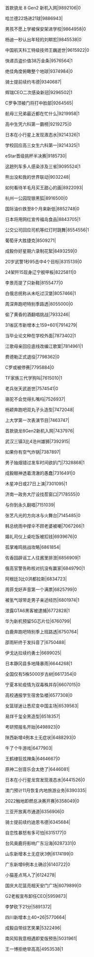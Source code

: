 首款骁龙 8 Gen2 新机入网|9892106|0

哈兰德22场进21球|9886943|

男孩不愿上学被保安架进学校|9864958|0

杨迪一秒认出年轻的刘畊宏|9845538|0

中国航天科工特级技师王巍逝世|9615922|0

快递员盗价值38万金条|9576564|1

绝佳角度俯瞰整个地球|9374984|0

骑士提前续约韦德|9340687|

辉瑞CEO二次感染新冠|9296502|1

C罗争顶被门将打中脸部|9264565|

航母三兄弟最近都在忙什么|9219958|1

高中生凭六科第一霸榜|9219275|0

日本在小行星上发现液态水|9214326|1

学校回应高三女生六科第一|9214325|1

eStar晋级挑杯半决赛|9185730|

这趟列车多人感染涉及三省|9095524|1

熊出没和我的世界联动|9032248|

如何看待羊毛月买王甜心的画|8922093|

杭州一公园现银黑狐|8916500|0

国际油价跌至8个月来新低|8852748|0

日本将用网红宣传福岛食品|8843705|1

公交公司回应司机等红灯时跳舞|8554556|1

葡萄牙大胜捷克|8509271|

成毅你好星期六录制花絮|8493259|0

20岁武警1秒95击中4个目标|8315139|0

24架歼15现身辽宁舰甲板|8225811|0

李景亮提了只新鞋|8155477|0

白俄总统称从未吃过汉堡|8057466|1

周深奔跑吧特别季路透|8055000|0

偷了黄昏的酒翻唱挑战|7933246|

31省区市新增本土159+601|7914279|

当毕业论文种在学校外面|7873402|1

江歌母亲回应底线改编江歌案|7814961|1

费德勒正式退役|7798362|0

C罗或被停赛|7795884|0

TF家族三代学狗叫|7615010|1

老兵张天武逝世|7574541|0

骆驼不会觉得扎嘴吗|7526937|

杨颖奔跑吧双丸子头造型|7472048|

上大学第一次表演节目|7463747|

首款骁龙8Gen2新机入网|7437976|

武汉三镇3比4沧州雄狮|7392915|

如果你有空气炸锅|7387897|

男子抽烟错过发车时间欲扒门|7328868|1

成毅眼神透着清澈的愚蠢|7316491|0

木星冲日或27日上演|7301095|1

济南一政务大厅设找茬窗口|7178555|0

与你到永久翻唱|7151039|

张艺凡光的方向冰与火舞台|7145485|0

韩总统雨中撑伞不顾老婆被嘲|7067266|1

婚礼司仪上桌吃饭被扣钱|6939676|0

孤掌难鸣挑战攻略|6861854|

佐香园辟谣工人往酱里排泄|6856909|1

俄高官警告称核对抗没有赢家|6849790|1

阿根廷3比0洪都拉斯|6834723|

周菲戈好声音第一个满票|6825799|0

被氢气球带走男子亲述经历|6801974|1

泄露GTA6黑客被逮捕|6772828|1

华为新机预留5G芯片位|6760799|

白鹿奔跑吧特别季上班路透|6750764|

邵雨轩终于发抖音了|6750488|

伊戈达拉续约勇士|6699025|

日本静冈县多地降暴雨|6644268|1

全国仅有5株5000岁古树|6617354|0

宁夏本轮疫情为双毒株并存|6607015|0

高校通报学生宿舍坠楼|6577308|0

女篮球迷让悉尼变中国主场|6539563|

易烊千玺全黑造型|6518357|

考研预报名开始|6498923|0

陕西新增4例本土无症状|6488293|0

牛了个牛游戏|6477903|

王鹤棣狂炫辣条|6464667|0

原神二创音乐会太绝了|6446081|

日本在小行星龙宫发现液态水|6441526|0

澳门预计11月恢复内地旅游业务|6390335|

2022触地即燃总决赛开赛|6358049|0

三亚开放离市通道|6356906|0

骑士提前续约迪恩韦德|6345684|

自恋性暴怒有多可怕|6315177|0

台风奥鹿将影响广东沿海|6287331|0

山东新增本土无症状3例|6174199|0

广东新增6例本土确诊|6140722|0

小猫差点骂人了|6124278|

国庆大花篮亮相天安门广场|6079899|0

G2老板宣布卸任CEO|5959873|

李梦砍下21分|5891372|

四川新增本土40+26|5770664|

成毅自带综艺笑果|5322496|

南风知我意相遇即爱版预告|5031961|

王一博拒绝举高高|4953538|1

